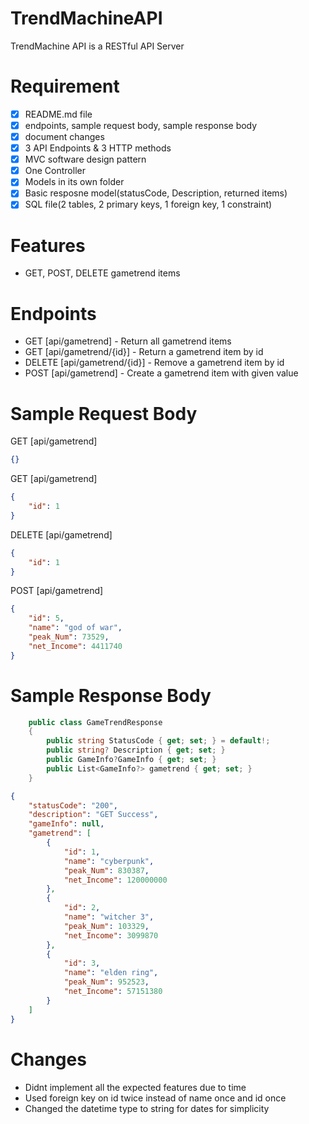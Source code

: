 # TrendMachineAPI
TrendMachine API is a RESTful API Server
# Requirement
- [x] README.md file
- [X] endpoints, sample request body, sample response body
- [X] document changes
- [X] 3 API Endpoints & 3 HTTP methods
- [X] MVC software design pattern
- [X] One Controller
- [X] Models in its own folder
- [X] Basic resposne model(statusCode, Description, returned items)
- [X] SQL file(2 tables, 2 primary keys, 1 foreign key, 1 constraint)
# Features
- GET, POST, DELETE gametrend items
# Endpoints
- GET [api/gametrend] - Return all gametrend items
- GET [api/gametrend/{id}] - Return a gametrend item by id
- DELETE [api/gametrend/{id}] - Remove a gametrend item by id
- POST [api/gametrend] - Create a gametrend item with given value
# Sample Request Body 
GET [api/gametrend]
```json
{}
```
GET [api/gametrend]
```json
{
    "id": 1
}
```
DELETE [api/gametrend]
```json
{
    "id": 1
}
```
POST [api/gametrend]
```json
{
    "id": 5,
    "name": "god of war",
    "peak_Num": 73529,
    "net_Income": 4411740
}
```
# Sample Response Body
```cs
    public class GameTrendResponse
    {
        public string StatusCode { get; set; } = default!;
        public string? Description { get; set; }
        public GameInfo?GameInfo { get; set; }
        public List<GameInfo?> gametrend { get; set; }
    }
```
```json
{
    "statusCode": "200",
    "description": "GET Success",
    "gameInfo": null,
    "gametrend": [
        {
            "id": 1,
            "name": "cyberpunk",
            "peak_Num": 830387,
            "net_Income": 120000000
        },
        {
            "id": 2,
            "name": "witcher 3",
            "peak_Num": 103329,
            "net_Income": 3099870
        },
        {
            "id": 3,
            "name": "elden ring",
            "peak_Num": 952523,
            "net_Income": 57151380
        }
    ]
}
```
# Changes
- Didnt implement all the expected features due to time
- Used foreign key on id twice instead of name once and id once
- Changed the datetime type to string for dates for simplicity
